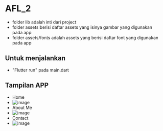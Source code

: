 # AFL_2 
- folder lib adalah inti dari project
- folder assets berisi daftar assets yang isinya gambar yang digunakan pada app
- folder assets/fonts adalah assets yang berisi daftar font yang digunakan pada app
## Untuk menjalankan 
- "Flutter run" pada main.dart
## Tampilan APP
- Home
- ![image](https://github.com/user-attachments/assets/6d5f82ae-295a-4d9c-947f-8d19e7e71840)
- About Me
- ![image](https://github.com/user-attachments/assets/75ffb777-b1dd-4393-a4f5-c014aef23c19)
- Contact
- ![image](https://github.com/user-attachments/assets/64dfdfcd-4699-4c72-bfd0-b0003c59fbaa)
